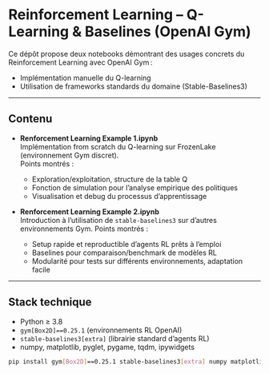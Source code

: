 # Reinforcement Learning – Q-Learning & Baselines (OpenAI Gym)

Ce dépôt propose deux notebooks démontrant des usages concrets du Reinforcement Learning avec OpenAI Gym :  
- Implémentation manuelle du Q-learning
- Utilisation de frameworks standards du domaine (Stable-Baselines3)

---

## Contenu

- **Renforcement Learning Example 1.ipynb**  
  Implémentation from scratch du Q-learning sur FrozenLake (environnement Gym discret).  
  Points montrés :
  - Exploration/exploitation, structure de la table Q
  - Fonction de simulation pour l’analyse empirique des politiques
  - Visualisation et debug du processus d’apprentissage

- **Renforcement Learning Example 2.ipynb**  
  Introduction à l’utilisation de `stable-baselines3` sur d’autres environnements Gym.
  Points montrés :
  - Setup rapide et reproductible d’agents RL prêts à l’emploi
  - Baselines pour comparaison/benchmark de modèles RL
  - Modularité pour tests sur différents environnements, adaptation facile

---

## Stack technique

- Python ≥ 3.8
- `gym[Box2D]==0.25.1` (environnements RL OpenAI)
- `stable-baselines3[extra]` (librairie standard d’agents RL)
- numpy, matplotlib, pyglet, pygame, tqdm, ipywidgets

```bash
pip install gym[Box2D]==0.25.1 stable-baselines3[extra] numpy matplotlib pyglet==1.5.27 pygame tqdm ipywidgets

